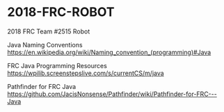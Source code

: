 # 2018-FRC-ROBOT
2018 FRC Team #2515 Robot

Java Naming Conventions
https://en.wikipedia.org/wiki/Naming_convention_(programming)#Java

FRC Java Programming Resources
https://wpilib.screenstepslive.com/s/currentCS/m/java

Pathfinder for FRC Java
https://github.com/JacisNonsense/Pathfinder/wiki/Pathfinder-for-FRC---Java